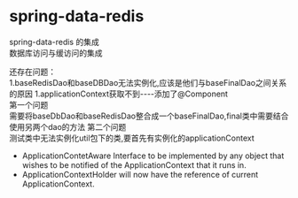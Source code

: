 # spring-data-redis

spring-data-redis 的集成<br>
数据库访问与缓访问的集成



还存在问题：<br>
1.baseRedisDao和baseDBDao无法实例化,应该是他们与baseFinalDao之间关系的原因
1.applicationContext获取不到----添加了@Component
<br>
第一个问题<br>
需要将baseDbDao和baseRedisDao整合成一个baseFinalDao,final类中需要结合使用另两个dao的方法
第二个问题<br>
测试类中无法实例化util包下的类,要首先有实例化的applicationContext<br>
* ApplicationContetAware Interface to be implemented by any object that wishes to be notified of the ApplicationContext that it runs in.
* ApplicationContextHolder will now have the reference of current ApplicationContext.

